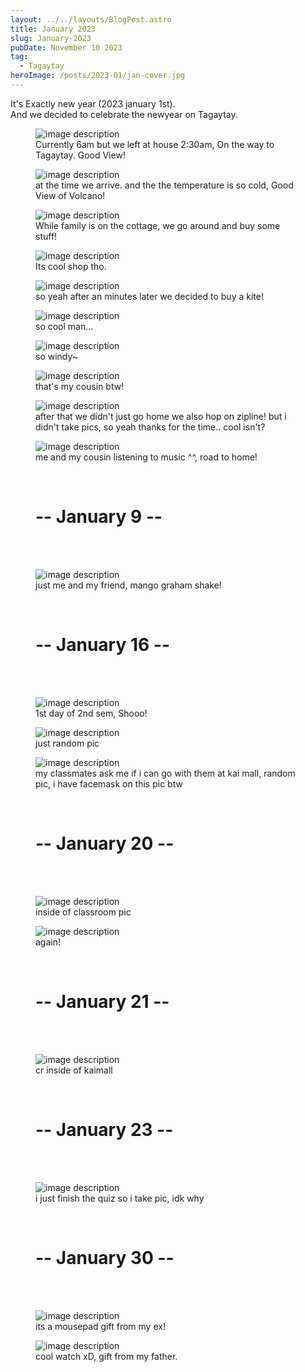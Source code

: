 ```yaml
---
layout: ../../layouts/BlogPost.astro
title: January 2023
slug: January-2023
pubDate: November 10 2023
tag:
  - Tagaytay
heroImage: /posts/2023-01/jan-cover.jpg
---
```


It's Exactly new year (2023 january 1st).<br>
And we decided to celebrate the newyear on Tagaytay.

<figure class="w-lg">
  <img class="max-w-full h-auto rounded-lg drop-shadow-2xl" src="/posts/2023-01/jan-1st.jpg" alt="image description">
  <figcaption class="mt-3 mb-8 text-base text-center opacity-70">Currently 6am but we left at house 2:30am, On the way to Tagaytay. Good View!</figcaption>
</figure>

<figure class="w-lg">
  <img class="max-w-full h-auto rounded-lg drop-shadow-2xl" src="/posts/2023-01/jan-2nd.jpg" alt="image description">
  <figcaption class="mt-3 mb-8 text-base text-center opacity-70">at the time we arrive. and the the temperature is so cold, Good View of Volcano!</figcaption>
</figure>


<figure class="w-lg">
  <img class="max-w-full h-auto rounded-lg drop-shadow-2xl" src="/posts/2023-01/jan-4.jpg" alt="image description">
  <figcaption class="mt-3 mb-8 text-base text-center opacity-70">While family is on the cottage, we go around and buy some stuff!</figcaption>
</figure>

<figure class="w-lg">
  <img class="max-w-full h-auto rounded-lg drop-shadow-2xl" src="/posts/2023-01/jan-5.jpg" alt="image description">
  <figcaption class="mt-3 mb-8 text-base text-center opacity-70">Its cool shop tho.</figcaption>
</figure>

<figure class="w-lg">
  <img class="max-w-full h-auto rounded-lg drop-shadow-2xl" src="/posts/2023-01/jan-6.jpg" alt="image description">
  <figcaption class="mt-3 mb-8 text-base text-center opacity-70">so yeah after an minutes later we decided to buy a kite!</figcaption>
</figure>

<figure class="w-lg">
  <img class="max-w-full h-auto rounded-lg drop-shadow-2xl" src="/posts/2023-01/jan-7.jpg" alt="image description">
  <figcaption class="mt-3 mb-8 text-base text-center opacity-70">so cool man...</figcaption>
</figure>


<figure class="w-lg">
  <img class="max-w-full h-auto rounded-lg drop-shadow-2xl" src="/posts/2023-01/jan-8.jpg" alt="image description">
  <figcaption class="mt-3 mb-8 text-base text-center opacity-70">so windy~</figcaption>
</figure>

<figure class="w-lg">
  <img class="max-w-full h-auto rounded-lg drop-shadow-2xl" src="/posts/2023-01/jan-9.jpg" alt="image description">
  <figcaption class="mt-3 mb-8 text-base text-center opacity-70">that's my cousin btw!</figcaption>
</figure>

<figure class="w-lg">
  <img class="max-w-auto h-auto rounded-lg drop-shadow-2xl" src="/posts/2023-01/jan-10.jpg" alt="image description">
  <figcaption class="mt-3 mb-8 text-base text-center opacity-70">after that we didn't just go home we also hop on zipline! but i didn't take pics, so yeah thanks for the time.. cool isn't?</figcaption>
</figure>

<figure class="w-lg">
  <img class="max-w-full h-auto rounded-lg drop-shadow-2xl" src="/posts/2023-01/jan-11.jpg" alt="image description">
  <figcaption class="mt-3 mb-8 text-base text-center opacity-70">me and my cousin listening to music ^^, road to home!</figcaption>
</figure>

<figure class="w-lg text-3xl text-center bold font-mplus">
<br>
<h1>-- January 9 --</h1> 
<br>
<br>
</figure>

<figure class="w-lg">
  <img class="max-w-full h-auto rounded-lg drop-shadow-2xl" src="/posts/2023-01/jan-12.jpg" alt="image description">
  <figcaption class="mt-3 mb-8 text-base text-center opacity-70">just me and my friend, mango graham shake!</figcaption>
</figure>


<figure class="w-lg text-3xl text-center bold font-mplus">
<br>
<h1>-- January 16 --</h1> 
<br>
<br>
</figure>

<figure class="w-lg">
  <img class="max-w-md h-auto rounded-lg drop-shadow-2xl mx-auto" src="/posts/2023-01/jan-13.jpg" alt="image description">
  <figcaption class="mt-3 mb-8 text-base text-center opacity-70">1st day of 2nd sem, Shooo!</figcaption>
</figure>


<figure class="w-lg">
  <img class="max-w-md h-auto rounded-lg drop-shadow-2xl mx-auto" src="/posts/2023-01/jan-14.jpg" alt="image description">
  <figcaption class="mt-3 mb-8 text-base text-center opacity-70">just random pic</figcaption>
</figure>


<figure class="w-lg">
  <img class="max-w-md h-auto rounded-lg drop-shadow-2xl mx-auto" src="/posts/2023-01/jan-15.jpg" alt="image description">
  <figcaption class="mt-3 mb-8 text-base text-center opacity-70">my classmates ask me if i can go with them at kai mall, random pic, i have facemask on this pic btw</figcaption>
</figure>

<figure class="w-lg text-3xl text-center bold font-mplus">
<br>
<h1>-- January 20 --</h1> 
<br>
<br>
</figure>

<figure class="w-lg">
  <img class="max-w-full h-auto rounded-lg drop-shadow-2xl mx-auto" src="/posts/2023-01/jan-16.jpg" alt="image description">
  <figcaption class="mt-3 mb-8 text-base text-center opacity-70">inside of classroom pic</figcaption>
</figure>

<figure class="w-lg">
  <img class="max-w-md h-auto rounded-lg drop-shadow-2xl mx-auto" src="/posts/2023-01/jan-17.jpg" alt="image description">
  <figcaption class="mt-3 mb-8 text-base text-center opacity-70">again!</figcaption>
</figure>


<figure class="w-lg text-3xl text-center bold font-mplus">
<br>
<h1>-- January 21 --</h1> 
<br>
<br>
</figure>


<figure class="w-lg">
  <img class="max-w-md h-auto rounded-lg drop-shadow-2xl mx-auto" src="/posts/2023-01/jan-18.jpg" alt="image description">
  <figcaption class="mt-3 mb-8 text-base text-center opacity-70">cr inside of kaimall</figcaption>
</figure>


<figure class="w-lg text-3xl text-center bold font-mplus">
<br>
<h1>-- January 23 --</h1> 
<br>
<br>
</figure>

<figure class="w-lg">
  <img class="max-w-md h-auto rounded-lg drop-shadow-2xl mx-auto" src="/posts/2023-01/jan-19.jpg" alt="image description">
  <figcaption class="mt-3 mb-8 text-base text-center opacity-70">i just finish the quiz so i take pic, idk why</figcaption>
</figure>



<figure class="w-lg text-3xl text-center bold font-mplus">
<br>
<h1>-- January 30 --</h1> 
<br>
<br>
</figure>


<figure class="w-lg">
  <img class="max-w-auto h-auto rounded-lg drop-shadow-2xl mx-auto" src="/posts/2023-01/jan-20.jpg" alt="image description">
  <figcaption class="mt-3 mb-8 text-base text-center opacity-70">its a mousepad gift from my ex!</figcaption>
</figure>

<figure class="w-lg">
  <img class="max-w-md h-auto rounded-lg drop-shadow-2xl mx-auto" src="/posts/2023-01/jan-21.jpg" alt="image description">
  <figcaption class="mt-3 mb-8 text-base text-center opacity-70">cool watch xD, gift from my father.</figcaption>
</figure>